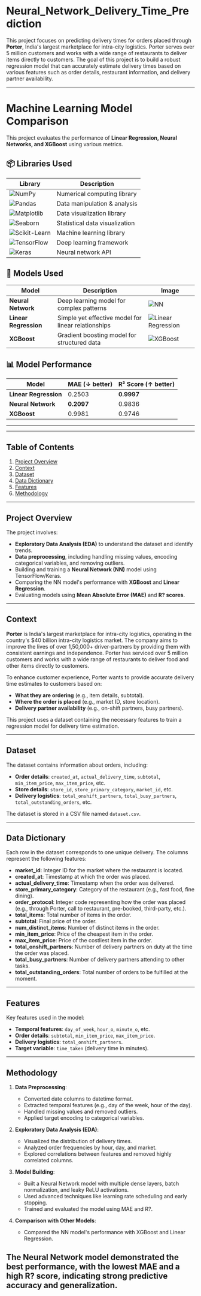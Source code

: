 # Neural_Network_Delivery_Time_Prediction

This project focuses on predicting delivery times for orders placed through **Porter**, India's largest marketplace for intra-city logistics. Porter serves over 5 million customers and works with a wide range of restaurants to deliver items directly to customers. The goal of this project is to build a robust regression model that can accurately estimate delivery times based on various features such as order details, restaurant information, and delivery partner availability.

---
# Machine Learning Model Comparison

This project evaluates the performance of **Linear Regression, Neural Networks, and XGBoost** using various metrics.

## 📦 Libraries Used

| Library | Description |
|---------|------------|
| ![NumPy](https://img.shields.io/badge/NumPy-013243?style=for-the-badge&logo=numpy&logoColor=white) | Numerical computing library |
| ![Pandas](https://img.shields.io/badge/Pandas-150458?style=for-the-badge&logo=pandas&logoColor=white) | Data manipulation & analysis |
| ![Matplotlib](https://img.shields.io/badge/Matplotlib-11557c?style=for-the-badge&logo=python&logoColor=white) | Data visualization library |
| ![Seaborn](https://img.shields.io/badge/Seaborn-008080?style=for-the-badge&logo=python&logoColor=white) | Statistical data visualization |
| ![Scikit-Learn](https://img.shields.io/badge/Scikit--Learn-F7931E?style=for-the-badge&logo=scikit-learn&logoColor=white) | Machine learning library |
| ![TensorFlow](https://img.shields.io/badge/TensorFlow-FF6F00?style=for-the-badge&logo=tensorflow&logoColor=white) | Deep learning framework |
| ![Keras](https://img.shields.io/badge/Keras-D00000?style=for-the-badge&logo=keras&logoColor=white) | Neural network API |

## 🤖 Models Used

| Model | Description | Image |
|-------|------------|-------|
| **Neural Network** | Deep learning model for complex patterns | ![NN](https://upload.wikimedia.org/wikipedia/commons/e/e4/Artificial_neural_network.svg) |
| **Linear Regression** | Simple yet effective model for linear relationships | ![Linear Regression](https://upload.wikimedia.org/wikipedia/commons/3/3a/Linear_regression.svg) |
| **XGBoost** | Gradient boosting model for structured data | ![XGBoost](https://img.shields.io/badge/XGBoost-EC4E20?style=for-the-badge&logo=xgboost&logoColor=white) |

## 📊 Model Performance

| Model               | MAE (↓ better) | R² Score (↑ better) |
|---------------------|--------------|------------------|
| **Linear Regression** | 0.2503       | **0.9997**       |
| **Neural Network**   | **0.2097**   | 0.9836           |
| **XGBoost**         | 0.9981       | 0.9746           |

---

---


## **Table of Contents**
1. [Project Overview](#project-overview)
2. [Context](#context)
3. [Dataset](#dataset)
4. [Data Dictionary](#data-dictionary)
5. [Features](#features)
6. [Methodology](#methodology)

---

## **Project Overview**
The project involves:
- **Exploratory Data Analysis (EDA)** to understand the dataset and identify trends.
- **Data preprocessing**, including handling missing values, encoding categorical variables, and removing outliers.
- Building and training a **Neural Network (NN)** model using TensorFlow/Keras.
- Comparing the NN model's performance with **XGBoost** and **Linear Regression**.
- Evaluating models using **Mean Absolute Error (MAE)** and **R? scores**.

---

## **Context**
**Porter** is India's largest marketplace for intra-city logistics, operating in the country's $40 billion intra-city logistics market. The company aims to improve the lives of over 1,50,000+ driver-partners by providing them with consistent earnings and independence. Porter has serviced over 5 million customers and works with a wide range of restaurants to deliver food and other items directly to customers.

To enhance customer experience, Porter wants to provide accurate delivery time estimates to customers based on:
- **What they are ordering** (e.g., item details, subtotal).
- **Where the order is placed** (e.g., market ID, store location).
- **Delivery partner availability** (e.g., on-shift partners, busy partners).

This project uses a dataset containing the necessary features to train a regression model for delivery time estimation.

---

## **Dataset**
The dataset contains information about orders, including:
- **Order details**: `created_at`, `actual_delivery_time`, `subtotal`, `min_item_price`, `max_item_price`, etc.
- **Store details**: `store_id`, `store_primary_category`, `market_id`, etc.
- **Delivery logistics**: `total_onshift_partners`, `total_busy_partners`, `total_outstanding_orders`, etc.

The dataset is stored in a CSV file named `dataset.csv`.

---

## **Data Dictionary**
Each row in the dataset corresponds to one unique delivery. The columns represent the following features:
- **market_id**: Integer ID for the market where the restaurant is located.
- **created_at**: Timestamp at which the order was placed.
- **actual_delivery_time**: Timestamp when the order was delivered.
- **store_primary_category**: Category of the restaurant (e.g., fast food, fine dining).
- **order_protocol**: Integer code representing how the order was placed (e.g., through Porter, call to restaurant, pre-booked, third-party, etc.).
- **total_items**: Total number of items in the order.
- **subtotal**: Final price of the order.
- **num_distinct_items**: Number of distinct items in the order.
- **min_item_price**: Price of the cheapest item in the order.
- **max_item_price**: Price of the costliest item in the order.
- **total_onshift_partners**: Number of delivery partners on duty at the time the order was placed.
- **total_busy_partners**: Number of delivery partners attending to other tasks.
- **total_outstanding_orders**: Total number of orders to be fulfilled at the moment.

---

## **Features**
Key features used in the model:
- **Temporal features**: `day_of_week`, `hour_o`, `minute_o`, etc.
- **Order details**: `subtotal`, `min_item_price`, `max_item_price`.
- **Delivery logistics**: `total_onshift_partners`.
- **Target variable**: `time_taken` (delivery time in minutes).

---

## **Methodology**
1. **Data Preprocessing**:
   - Converted date columns to datetime format.
   - Extracted temporal features (e.g., day of the week, hour of the day).
   - Handled missing values and removed outliers.
   - Applied target encoding to categorical variables.

2. **Exploratory Data Analysis (EDA)**:
   - Visualized the distribution of delivery times.
   - Analyzed order frequencies by hour, day, and market.
   - Explored correlations between features and removed highly correlated columns.

3. **Model Building**:
   - Built a Neural Network model with multiple dense layers, batch normalization, and leaky ReLU activations.
   - Used advanced techniques like learning rate scheduling and early stopping.
   - Trained and evaluated the model using MAE and R?.

4. **Comparison with Other Models**:
   - Compared the NN model's performance with XGBoost and Linear Regression.


The **Neural Network model** demonstrated the best performance, with the lowest MAE and a high R? score, indicating strong predictive accuracy and generalization.
---
